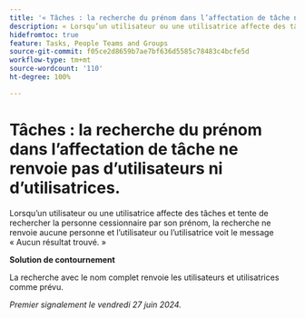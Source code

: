 ```yaml
---
title: '« Tâches : la recherche du prénom dans l’affectation de tâche ne renvoie pas d’utilisateurs ni d’utilisatrices. »'
description: « Lorsqu’un utilisateur ou une utilisatrice affecte des tâches et tente de rechercher la personne cessionnaire par son prénom, la recherche ne renvoie aucune personne et l’utilisateur ou l’utilisatrice voit le message Aucun résultat trouvé. Une solution de contournement est disponible. »
hidefromtoc: true
feature: Tasks, People Teams and Groups
source-git-commit: f05ce2d8659b7ae7bf636d5585c78483c4bcfe5d
workflow-type: tm+mt
source-wordcount: '110'
ht-degree: 100%

---
```



# Tâches : la recherche du prénom dans l’affectation de tâche ne renvoie pas d’utilisateurs ni d’utilisatrices.

Lorsqu’un utilisateur ou une utilisatrice affecte des tâches et tente de rechercher la personne cessionnaire par son prénom, la recherche ne renvoie aucune personne et l’utilisateur ou l’utilisatrice voit le message « Aucun résultat trouvé. »

**Solution de contournement**

La recherche avec le nom complet renvoie les utilisateurs et utilisatrices comme prévu.

_Premier signalement le vendredi 27 juin 2024._
